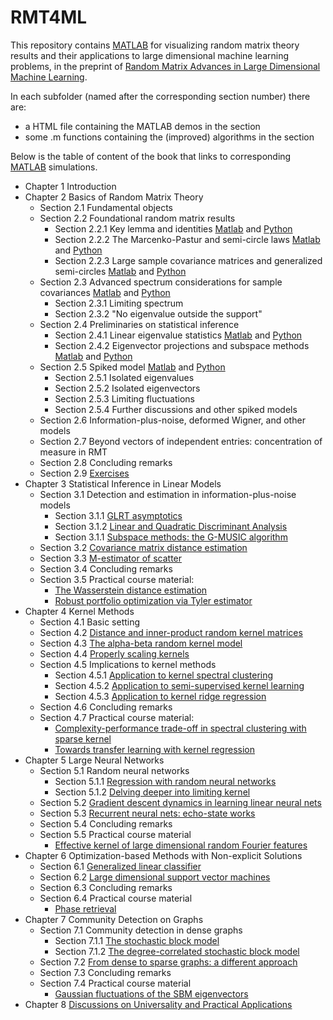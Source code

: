 # RMT4ML
This repository contains [MATLAB](https://www.mathworks.com/products/matlab.html) for visualizing random matrix theory results and their applications to large dimensional machine learning problems, in the preprint of [Random Matrix Advances in Large Dimensional Machine Learning](https://zhenyu-liao.github.io/pdf/RMT4ML.pdf).

In each subfolder (named after the corresponding section number) there are:

* a HTML file containing the MATLAB demos in the section
* some .m functions containing the (improved) algorithms in the section

Below is the table of content of the book that links to corresponding [MATLAB](https://www.mathworks.com/products/matlab.html) simulations.

* Chapter 1 Introduction
* Chapter 2 Basics of Random Matrix Theory
	* Section 2.1 Fundamental objects
	* Section 2.2 Foundational random matrix results
		* Section 2.2.1 Key lemma and identities [Matlab](https://htmlpreview.github.io/?https://github.com/Zhenyu-LIAO/RMT4ML/blob/master/Matlab_resource/2.2.1/html/lemma_plots.html) and [Python](https://htmlpreview.github.io/?https://github.com/Zhenyu-LIAO/RMT4ML/blob/master/Python_resource/2.2.1/lemma_plot.html)
		* Section 2.2.2 The Marcenko-Pastur and semi-circle laws [Matlab](https://htmlpreview.github.io/?https://github.com/Zhenyu-LIAO/RMT4ML/blob/master/Matlab_resource/2.2.2/html/MP_and_SC.html) and [Python](https://htmlpreview.github.io/?https://github.com/Zhenyu-LIAO/RMT4ML/blob/master/Python_resource/2.2.2/MP_and_SC.html)
		* Section 2.2.3 Large sample covariance matrices and generalized semi-circles [Matlab](https://htmlpreview.github.io/?https://github.com/Zhenyu-LIAO/RMT4ML/blob/master/Matlab_resource/2.2.3/html/SCM_and_DSC.html) and [Python](https://htmlpreview.github.io/?https://github.com/Zhenyu-LIAO/RMT4ML/blob/master/Python_resource/2.2.3/SCM_and_DSC.html)
	* Section 2.3 Advanced spectrum considerations for sample covariances [Matlab](https://htmlpreview.github.io/?https://github.com/Zhenyu-LIAO/RMT4ML/blob/master/Matlab_resource/2.3/html/advanced_spectrum.html) and [Python](https://htmlpreview.github.io/?https://github.com/Zhenyu-LIAO/RMT4ML/blob/master/Python_resource/2.3/advanced_spectrum.html)
		* Section 2.3.1 Limiting spectrum
		* Section 2.3.2 "No eigenvalue outside the support"
	* Section 2.4 Preliminaries on statistical inference
		* Section 2.4.1 Linear eigenvalue statistics [Matlab](https://htmlpreview.github.io/?https://github.com/Zhenyu-LIAO/RMT4ML/blob/master/Matlab_resource/2.4.1/html/linear_eig_stats.html) and [Python](https://htmlpreview.github.io/?https://github.com/Zhenyu-LIAO/RMT4ML/blob/master/Python_resource/2.4.1/linear_eig_stats.html)
		* Section 2.4.2 Eigenvector projections and subspace methods [Matlab](https://htmlpreview.github.io/?https://github.com/Zhenyu-LIAO/RMT4ML/blob/master/Matlab_resource/2.4.2/html/eigenvec_proj.html) and [Python](https://htmlpreview.github.io/?https://github.com/Zhenyu-LIAO/RMT4ML/blob/master/Python_resource/2.4.2/eigenvec_proj.html)
	* Section 2.5 Spiked model [Matlab](https://htmlpreview.github.io/?https://github.com/Zhenyu-LIAO/RMT4ML/blob/master/Matlab_resource/2.5/html/spiked_models.html) and [Python](https://htmlpreview.github.io/?https://github.com/Zhenyu-LIAO/RMT4ML/blob/master/Python_resource/2.5/spiked_models.html)
		* Section 2.5.1 Isolated eigenvalues
		* Section 2.5.2 Isolated eigenvectors
		* Section 2.5.3 Limiting fluctuations
		* Section 2.5.4 Further discussions and other spiked models
	* Section 2.6 Information-plus-noise, deformed Wigner, and other models
	* Section 2.7 Beyond vectors of independent entries: concentration of measure in RMT
	* Section 2.8 Concluding remarks
	* Section 2.9 [Exercises]()
* Chapter 3 Statistical Inference in Linear Models
	* Section 3.1 Detection and estimation in information-plus-noise models
		* Section 3.1.1 [GLRT asymptotics](https://htmlpreview.github.io/?https://github.com/Zhenyu-LIAO/RMT4ML/blob/master/Matlab_resource/3.1/html/GLRT.html)
		* Section 3.1.2 [Linear and Quadratic Discriminant Analysis](https://htmlpreview.github.io/?https://github.com/Zhenyu-LIAO/RMT4ML/blob/master/Matlab_resource/3.1/html/LDA.html)
		* Section 3.1.1 [Subspace methods: the G-MUSIC algorithm](https://htmlpreview.github.io/?https://github.com/Zhenyu-LIAO/RMT4ML/blob/master/Matlab_resource/3.1/html/GMUSIC.html)
	* Section 3.2 [Covariance matrix distance estimation](https://htmlpreview.github.io/?https://github.com/Zhenyu-LIAO/RMT4ML/blob/master/Matlab_resource/3.2/html/cov_distance_estimation.html)
	* Section 3.3 [M-estimator of scatter](https://htmlpreview.github.io/?https://github.com/Zhenyu-LIAO/RMT4ML/blob/master/Matlab_resource/3.3/html/M_estim_of_scatter.html)
	* Section 3.4 Concluding remarks
	* Section 3.5 Practical course material: 
		* [The Wasserstein distance estimation](https://htmlpreview.github.io/?https://github.com/Zhenyu-LIAO/RMT4ML/blob/master/Matlab_resource/3.5/html/Wasserstein_dist.html)
		* [Robust portfolio optimization via Tyler estimator](https://htmlpreview.github.io/?https://github.com/Zhenyu-LIAO/RMT4ML/blob/master/Matlab_resource/3.5/html/robust_portfolio.html)
* Chapter 4 Kernel Methods
	* Section 4.1 Basic setting
	* Section 4.2 [Distance and inner-product random kernel matrices](https://htmlpreview.github.io/?https://github.com/Zhenyu-LIAO/RMT4ML/blob/master/Matlab_resource/4.2/html/dist_kernel.html)
	* Section 4.3 [The alpha-beta random kernel model](https://htmlpreview.github.io/?https://github.com/Zhenyu-LIAO/RMT4ML/blob/master/Matlab_resource/4.3/html/alpha_beta_kernel.html)
	* Section 4.4 [Properly scaling kernels](https://htmlpreview.github.io/?https://github.com/Zhenyu-LIAO/RMT4ML/blob/master/Matlab_resource/4.4/html/proper_scale_kernel.html)
	* Section 4.5 Implications to kernel methods
		* Section 4.5.1 [Application to kernel spectral clustering](https://htmlpreview.github.io/?https://github.com/Zhenyu-LIAO/RMT4ML/blob/master/Matlab_resource/4.5/html/kernel_spectral_clustering.html)
		* Section 4.5.2 [Application to semi-supervised kernel learning](https://htmlpreview.github.io/?https://github.com/Zhenyu-LIAO/RMT4ML/blob/master/Matlab_resource/4.5/html/semi_supervised_kernel.html)
		* Section 4.5.3 [Application to kernel ridge regression](https://htmlpreview.github.io/?https://github.com/Zhenyu-LIAO/RMT4ML/blob/master/Matlab_resource/4.5/html/kernel_ridge.html)
	* Section 4.6 Concluding remarks
	* Section 4.7 Practical course material: 
		* [Complexity-performance trade-off in spectral clustering with sparse kernel](https://htmlpreview.github.io/?https://github.com/Zhenyu-LIAO/RMT4ML/blob/master/Matlab_resource/4.7/html/sparse_clustering.html)
		* [Towards transfer learning with kernel regression](https://htmlpreview.github.io/?https://github.com/Zhenyu-LIAO/RMT4ML/blob/master/Matlab_resource/4.7/html/transfer.html)
* Chapter 5 Large Neural Networks
	* Section 5.1 Random neural networks
		* Section 5.1.1 [Regression with random neural networks](https://htmlpreview.github.io/?https://github.com/Zhenyu-LIAO/RMT4ML/blob/master/Matlab_resource/5.1/html/random_NN.html)
		* Section 5.1.2 [Delving deeper into limiting kernel](https://htmlpreview.github.io/?https://github.com/Zhenyu-LIAO/RMT4ML/blob/master/Matlab_resource/5.1/html/random_feature_GMM.html)
	* Section 5.2 [Gradient descent dynamics in learning linear neural nets](https://htmlpreview.github.io/?https://github.com/Zhenyu-LIAO/RMT4ML/blob/master/Matlab_resource/5.2/html/grad_descent_dynamics.html)
	* Section 5.3 [Recurrent neural nets: echo-state works](https://htmlpreview.github.io/?https://github.com/Zhenyu-LIAO/RMT4ML/blob/master/Matlab_resource/5.3/html/ESN.html)
	* Section 5.4 Concluding remarks
	* Section 5.5 Practical course material
		* [Effective kernel of large dimensional random Fourier features](https://htmlpreview.github.io/?https://github.com/Zhenyu-LIAO/RMT4ML/blob/master/Matlab_resource/5.5/html/random_Fourier.html)
* Chapter 6 Optimization-based Methods with Non-explicit Solutions
	* Section 6.1 [Generalized linear classifier](https://htmlpreview.github.io/?https://github.com/Zhenyu-LIAO/RMT4ML/blob/master/Matlab_resource/6.1/html/empirical_risk_min.html)
	* Section 6.2 [Large dimensional support vector machines](https://htmlpreview.github.io/?https://github.com/Zhenyu-LIAO/RMT4ML/blob/master/Matlab_resource/6.2/html/SVM.html)
	* Section 6.3 Concluding remarks
	* Section 6.4 Practical course material
		* [Phase retrieval](https://htmlpreview.github.io/?https://github.com/Zhenyu-LIAO/RMT4ML/blob/master/Matlab_resource/6/html/phase_retrieval.html)
* Chapter 7 Community Detection on Graphs
	* Section 7.1 Community detection in dense graphs
		* Section 7.1.1 [The stochastic block model](https://htmlpreview.github.io/?https://github.com/Zhenyu-LIAO/RMT4ML/blob/master/Matlab_resource/7.1/html/SBM.html)
		* Section 7.1.2 [The degree-correlated stochastic block model](https://htmlpreview.github.io/?https://github.com/Zhenyu-LIAO/RMT4ML/blob/master/Matlab_resource/7.1/html/DCSBM.html)
	* Section 7.2 [From dense to sparse graphs: a different approach](https://htmlpreview.github.io/?https://github.com/Zhenyu-LIAO/RMT4ML/blob/master/Matlab_resource/7.2/html/sparse_graph.html)
	* Section 7.3 Concluding remarks
	* Section 7.4 Practical course material
		* [Gaussian fluctuations of the SBM eigenvectors](https://htmlpreview.github.io/?https://github.com/Zhenyu-LIAO/RMT4ML/blob/master/Matlab_resource/7.4/html/Gaussian_eigenvector.html)
* Chapter 8 [Discussions on Universality and Practical Applications](https://htmlpreview.github.io/?https://github.com/Zhenyu-LIAO/RMT4ML/blob/master/Matlab_resource/8/html/RMT_universality.html)


